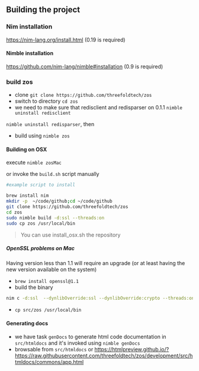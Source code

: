 
## Building the project

### Nim installation
https://nim-lang.org/install.html (0.19 is required)

#### Nimble installation
https://github.com/nim-lang/nimble#installation (0.9 is required)

### build zos

- clone `git clone https://github.com/threefoldtech/zos`
- switch to directory `cd zos` 
- we need to make sure that redisclient and redisparser on 0.1.1 
`nimble uninstall redisclient`

`nimble uninstall redisparser`, then
- build using `nimble zos`

#### Building on OSX 

execute `nimble zosMac`

or invoke the `build.sh` script manually 

```bash
#example script to install

brew install nim 
mkdir -p  ~/code/github;cd ~/code/github
git clone https://github.com/threefoldtech/zos 
cd zos
sudo nimble build -d:ssl --threads:on
sudo cp zos /usr/local/bin
```
> You can use install_osx.sh the repository


##### OpenSSL problems on Mac 
Having version less than 1.1 will require an upgrade (or at least having the new version available on the system)

- `brew install openssl@1.1`
- build the binary
```bash
nim c -d:ssl  --dynlibOverride:ssl --dynlibOverride:crypto --threads:on --passC:'-I/usr/local/opt/openssl\@1.1/include/' --passL:'-lssl -lcrypto -lpcre' --passL:'-L/usr/local/opt/openssl\@1.1/lib/' src/zos.nim
```
- `cp src/zos /usr/local/bin`


#### Generating docs
- we have task `genDocs` to generate html code documentation in `src/htmldocs` and it's invoked using `nimble genDocs`
- browsable from `src/htmldocs` or https://htmlpreview.github.io/?https://raw.githubusercontent.com/threefoldtech/zos/development/src/htmldocs/commons/app.html